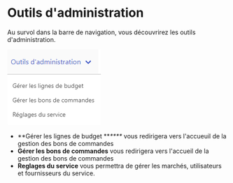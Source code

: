 # Outils d'administration

Au survol dans la barre de navigation, vous découvrirez les outils d'administration.&#x20;

![Menu des outils d'administration](<../../.gitbook/assets/image (14).png>)

* **Gérer les lignes de budget **_****_ vous redirigera vers l'accueuil de la gestion des bons de commandes
* **Gérer les bons de commandes** vous redirigera vers l'accueil de la gestion des bons de commandes
* **Reglages du service** vous permettra de gérer les marchés, utilisateurs et fournisseurs du service.&#x20;

